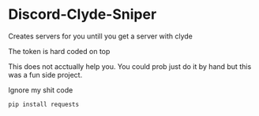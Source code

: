 # Discord-Clyde-Sniper
Creates servers for you untill you get a server with clyde


The token is hard coded on top


This does not acctually help you. You could prob just do it by hand but this was a fun side project.


Ignore my shit code

```
pip install requests
```
